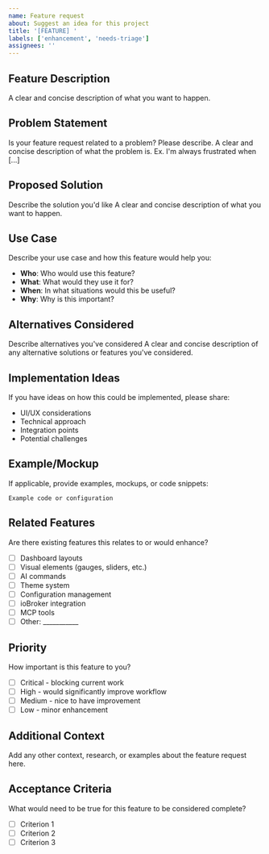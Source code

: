 ```yaml
---
name: Feature request
about: Suggest an idea for this project
title: '[FEATURE] '
labels: ['enhancement', 'needs-triage']
assignees: ''
---
```


## Feature Description

A clear and concise description of what you want to happen.

## Problem Statement

Is your feature request related to a problem? Please describe.
A clear and concise description of what the problem is. Ex. I'm always frustrated when [...]

## Proposed Solution

Describe the solution you'd like
A clear and concise description of what you want to happen.

## Use Case

Describe your use case and how this feature would help you:

- **Who**: Who would use this feature?
- **What**: What would they use it for?
- **When**: In what situations would this be useful?
- **Why**: Why is this important?

## Alternatives Considered

Describe alternatives you've considered
A clear and concise description of any alternative solutions or features you've considered.

## Implementation Ideas

If you have ideas on how this could be implemented, please share:

- UI/UX considerations
- Technical approach
- Integration points
- Potential challenges

## Example/Mockup

If applicable, provide examples, mockups, or code snippets:

```
Example code or configuration
```

## Related Features

Are there existing features this relates to or would enhance?

- [ ] Dashboard layouts
- [ ] Visual elements (gauges, sliders, etc.)
- [ ] AI commands
- [ ] Theme system
- [ ] Configuration management
- [ ] ioBroker integration
- [ ] MCP tools
- [ ] Other: ___________

## Priority

How important is this feature to you?

- [ ] Critical - blocking current work
- [ ] High - would significantly improve workflow
- [ ] Medium - nice to have improvement
- [ ] Low - minor enhancement

## Additional Context

Add any other context, research, or examples about the feature request here.

## Acceptance Criteria

What would need to be true for this feature to be considered complete?

- [ ] Criterion 1
- [ ] Criterion 2
- [ ] Criterion 3